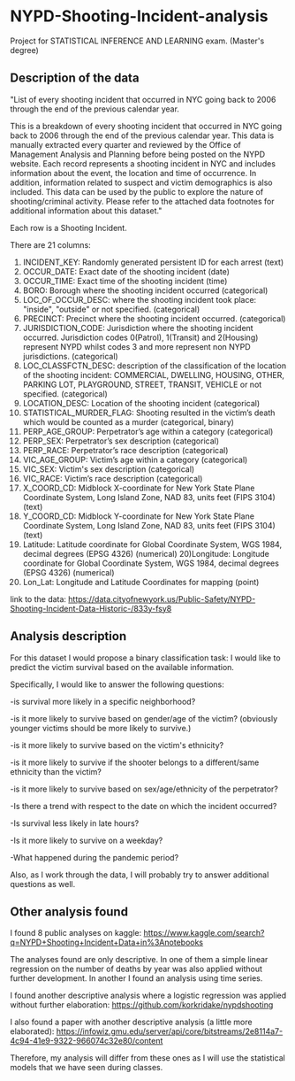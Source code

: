 # NYPD-Shooting-Incident-analysis

Project for STATISTICAL INFERENCE AND LEARNING exam. (Master's degree)

## Description of the data
"List of every shooting incident that occurred in NYC going back to 2006 through the end of the previous calendar year.

This is a breakdown of every shooting incident that occurred in NYC going back to 2006 through the end of the previous calendar year. This data is manually extracted every quarter and reviewed by the Office of Management Analysis and Planning before being posted on the NYPD website. Each record represents a shooting incident in NYC and includes information about the event, the location and time of occurrence. In addition, information related to suspect and victim demographics is also included. This data can be used by the public to explore the nature of shooting/criminal activity. Please refer to the attached data footnotes for additional information about this dataset."

Each row is a Shooting Incident.

There are 21 columns:
1) INCIDENT_KEY: Randomly generated persistent ID for each arrest (text)
2) OCCUR_DATE: Exact date of the shooting incident (date)
3) OCCUR_TIME: Exact time of the shooting incident (time)
4) BORO: Borough where the shooting incident occurred (categorical)
5) LOC_OF_OCCUR_DESC: where the shooting incident took place: "inside", "outside" or not specified. (categorical)
6) PRECINCT: Precinct where the shooting incident occurred. (categorical)
7) JURISDICTION_CODE: Jurisdiction where the shooting incident occurred. Jurisdiction codes 0(Patrol), 1(Transit) and 2(Housing) represent NYPD whilst codes 3 and more represent non NYPD jurisdictions. (categorical)
8) LOC_CLASSFCTN_DESC: description of the classification of the location of the shooting incident: COMMERCIAL, DWELLING, HOUSING, OTHER, PARKING LOT, PLAYGROUND, STREET, TRANSIT, VEHICLE or not specified. (categorical)
9) LOCATION_DESC: Location of the shooting incident (categorical)
10) STATISTICAL_MURDER_FLAG: Shooting resulted in the victim’s death which would be counted as a murder (categorical, binary)
11) PERP_AGE_GROUP: Perpetrator’s age within a category (categorical)
12) PERP_SEX: Perpetrator’s sex description (categorical)
13) PERP_RACE: Perpetrator’s race description (categorical)
14) VIC_AGE_GROUP: Victim’s age within a category (categorical)
15) VIC_SEX: Victim's sex description (categorical)
16) VIC_RACE: Victim’s race description (categorical)
17) X_COORD_CD: Midblock X-coordinate for New York State Plane Coordinate System, Long Island Zone, NAD 83, units feet (FIPS 3104) (text)
18) Y_COORD_CD: Midblock Y-coordinate for New York State Plane Coordinate System, Long Island Zone, NAD 83, units feet (FIPS 3104) (text)
19) Latitude: Latitude coordinate for Global Coordinate System, WGS 1984, decimal degrees (EPSG 4326) (numerical)
20)Longitude: Longitude coordinate for Global Coordinate System, WGS 1984, decimal degrees (EPSG 4326) (numerical)
21) Lon_Lat: Longitude and Latitude Coordinates for mapping (point)

link to the data: https://data.cityofnewyork.us/Public-Safety/NYPD-Shooting-Incident-Data-Historic-/833y-fsy8

## Analysis description

For this dataset I would propose a binary classification task: I would like to predict the victim survival based on the available information.

Specifically, I would like to answer the following questions:

-is survival more likely in a specific neighborhood?

-is it more likely to survive based on gender/age of the victim? (obviously younger victims should be more likely to survive.)

-is it more likely to survive based on the victim's ethnicity?

-is it more likely to survive if the shooter belongs to a different/same ethnicity than the victim?

-is it more likely to survive based on sex/age/ethnicity of the perpetrator?

-Is there a trend with respect to the date on which the incident occurred?

-Is survival less likely in late hours?

-Is it more likely to survive on a weekday?

-What happened during the pandemic period?

Also, as I work through the data, I will probably try to answer additional questions as well.

## Other analysis found

I found 8 public analyses on kaggle: https://www.kaggle.com/search?q=NYPD+Shooting+Incident+Data+in%3Anotebooks

The analyses found are only descriptive. In one of them a simple linear regression on the number of deaths by year was also applied without further development. In another I found an analysis using time series.

I found another descriptive analysis where a logistic regression was applied without further elaboration:
https://github.com/korkridake/nypdshooting

I also found a paper with  another descriptive analysis (a little more elaborated):
https://infowiz.gmu.edu/server/api/core/bitstreams/2e8114a7-4c94-41e9-9322-966074c32e80/content

Therefore, my analysis will differ from these ones as I will use the statistical models that we have seen during classes.

